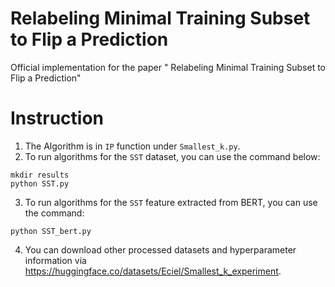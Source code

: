 # Relabeling Minimal Training Subset to Flip a Prediction
Official implementation for the paper " Relabeling Minimal Training Subset to Flip a Prediction"

# Instruction
1. The Algorithm is in ```IP``` function under ```Smallest_k.py```. 
2. To run algorithms for the ```SST``` dataset, you can use the command below:
```
mkdir results
python SST.py
```
3. To run algorithms for the ```SST``` feature extracted from BERT, you can use the command:
```
python SST_bert.py
```
4. You can download other processed datasets and hyperparameter information via https://huggingface.co/datasets/Eciel/Smallest_k_experiment. 

